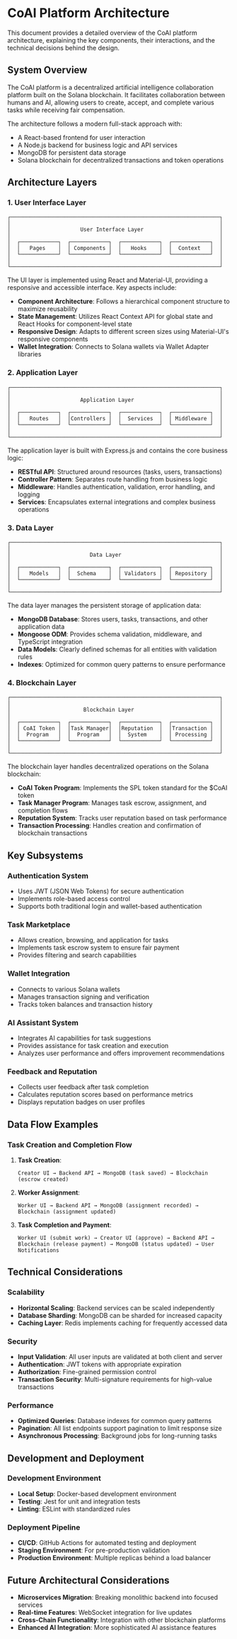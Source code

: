 # CoAI Platform Architecture

This document provides a detailed overview of the CoAI platform architecture, explaining the key components, their interactions, and the technical decisions behind the design.

## System Overview

The CoAI platform is a decentralized artificial intelligence collaboration platform built on the Solana blockchain. It facilitates collaboration between humans and AI, allowing users to create, accept, and complete various tasks while receiving fair compensation.

The architecture follows a modern full-stack approach with:
- A React-based frontend for user interaction
- A Node.js backend for business logic and API services
- MongoDB for persistent data storage
- Solana blockchain for decentralized transactions and token operations

## Architecture Layers

### 1. User Interface Layer

```
┌──────────────────────────────────────────────────────────────────┐
│                                                                  │
│                      User Interface Layer                        │
│                                                                  │
│  ┌────────────┐  ┌────────────┐  ┌────────────┐  ┌────────────┐  │
│  │   Pages    │  │ Components │  │   Hooks    │  │  Context   │  │
│  └────────────┘  └────────────┘  └────────────┘  └────────────┘  │
│                                                                  │
└──────────────────────────────────────────────────────────────────┘
```

The UI layer is implemented using React and Material-UI, providing a responsive and accessible interface. Key aspects include:

- **Component Architecture**: Follows a hierarchical component structure to maximize reusability
- **State Management**: Utilizes React Context API for global state and React Hooks for component-level state
- **Responsive Design**: Adapts to different screen sizes using Material-UI's responsive components
- **Wallet Integration**: Connects to Solana wallets via Wallet Adapter libraries

### 2. Application Layer

```
┌──────────────────────────────────────────────────────────────────┐
│                                                                  │
│                      Application Layer                           │
│                                                                  │
│  ┌────────────┐  ┌────────────┐  ┌────────────┐  ┌────────────┐  │
│  │   Routes   │  │Controllers │  │  Services  │  │ Middleware │  │
│  └────────────┘  └────────────┘  └────────────┘  └────────────┘  │
│                                                                  │
└──────────────────────────────────────────────────────────────────┘
```

The application layer is built with Express.js and contains the core business logic:

- **RESTful API**: Structured around resources (tasks, users, transactions)
- **Controller Pattern**: Separates route handling from business logic
- **Middleware**: Handles authentication, validation, error handling, and logging
- **Services**: Encapsulates external integrations and complex business operations

### 3. Data Layer

```
┌──────────────────────────────────────────────────────────────────┐
│                                                                  │
│                         Data Layer                               │
│                                                                  │
│  ┌────────────┐  ┌────────────┐  ┌────────────┐  ┌────────────┐  │
│  │   Models   │  │  Schema    │  │ Validators │  │ Repository │  │
│  └────────────┘  └────────────┘  └────────────┘  └────────────┘  │
│                                                                  │
└──────────────────────────────────────────────────────────────────┘
```

The data layer manages the persistent storage of application data:

- **MongoDB Database**: Stores users, tasks, transactions, and other application data
- **Mongoose ODM**: Provides schema validation, middleware, and TypeScript integration
- **Data Models**: Clearly defined schemas for all entities with validation rules
- **Indexes**: Optimized for common query patterns to ensure performance

### 4. Blockchain Layer

```
┌──────────────────────────────────────────────────────────────────┐
│                                                                  │
│                       Blockchain Layer                           │
│                                                                  │
│  ┌────────────┐  ┌────────────┐  ┌────────────┐  ┌────────────┐  │
│  │ CoAI Token │  │Task Manager│  │Reputation  │  │Transaction │  │
│  │  Program   │  │  Program   │  │  System    │  │ Processing │  │
│  └────────────┘  └────────────┘  └────────────┘  └────────────┘  │
│                                                                  │
└──────────────────────────────────────────────────────────────────┘
```

The blockchain layer handles decentralized operations on the Solana blockchain:

- **CoAI Token Program**: Implements the SPL token standard for the $CoAI token
- **Task Manager Program**: Manages task escrow, assignment, and completion flows
- **Reputation System**: Tracks user reputation based on task performance
- **Transaction Processing**: Handles creation and confirmation of blockchain transactions

## Key Subsystems

### Authentication System

- Uses JWT (JSON Web Tokens) for secure authentication
- Implements role-based access control
- Supports both traditional login and wallet-based authentication

### Task Marketplace

- Allows creation, browsing, and application for tasks
- Implements task escrow system to ensure fair payment
- Provides filtering and search capabilities

### Wallet Integration

- Connects to various Solana wallets
- Manages transaction signing and verification
- Tracks token balances and transaction history

### AI Assistant System

- Integrates AI capabilities for task suggestions
- Provides assistance for task creation and execution
- Analyzes user performance and offers improvement recommendations

### Feedback and Reputation

- Collects user feedback after task completion
- Calculates reputation scores based on performance metrics
- Displays reputation badges on user profiles

## Data Flow Examples

### Task Creation and Completion Flow

1. **Task Creation**:
   ```
   Creator UI → Backend API → MongoDB (task saved) → Blockchain (escrow created)
   ```

2. **Worker Assignment**:
   ```
   Worker UI → Backend API → MongoDB (assignment recorded) → Blockchain (assignment updated)
   ```

3. **Task Completion and Payment**:
   ```
   Worker UI (submit work) → Creator UI (approve) → Backend API → 
   Blockchain (release payment) → MongoDB (status updated) → User Notifications
   ```

## Technical Considerations

### Scalability

- **Horizontal Scaling**: Backend services can be scaled independently
- **Database Sharding**: MongoDB can be sharded for increased capacity
- **Caching Layer**: Redis implements caching for frequently accessed data

### Security

- **Input Validation**: All user inputs are validated at both client and server
- **Authentication**: JWT tokens with appropriate expiration
- **Authorization**: Fine-grained permission control
- **Transaction Security**: Multi-signature requirements for high-value transactions

### Performance

- **Optimized Queries**: Database indexes for common query patterns
- **Pagination**: All list endpoints support pagination to limit response size
- **Asynchronous Processing**: Background jobs for long-running tasks

## Development and Deployment

### Development Environment

- **Local Setup**: Docker-based development environment
- **Testing**: Jest for unit and integration tests
- **Linting**: ESLint with standardized rules

### Deployment Pipeline

- **CI/CD**: GitHub Actions for automated testing and deployment
- **Staging Environment**: For pre-production validation
- **Production Environment**: Multiple replicas behind a load balancer

## Future Architectural Considerations

- **Microservices Migration**: Breaking monolithic backend into focused services
- **Real-time Features**: WebSocket integration for live updates
- **Cross-Chain Functionality**: Integration with other blockchain platforms
- **Enhanced AI Integration**: More sophisticated AI assistance features 
